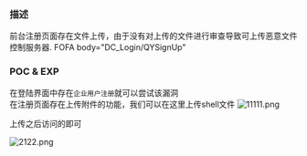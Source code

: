 ### 描述
前台注册页面存在文件上传，由于没有对上传的文件进行审查导致可上传恶意文件控制服务器.
FOFA body="DC_Login/QYSignUp"
### POC & EXP
在登陆界面中存在`企业用户注册`就可以尝试该漏洞  
在注册页面存在上传附件的功能，我们可以在这里上传shell文件
![11111.png](https://i.loli.net/2021/04/25/ChP84gB2TfAiKad.png)

上传之后访问的即可  

![2122.png](https://i.loli.net/2021/04/25/ATySv5sg6mJGYON.png)
